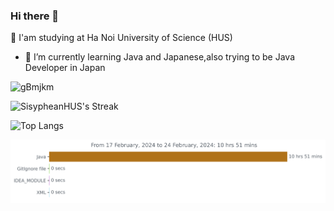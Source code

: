### Hi there 👋

🤔 I'am studying at Ha Noi University of Science (HUS)
- 🌱 I’m currently learning Java and Japanese,also trying to be Java Developer in Japan
<!--
**SisypheanHUS/SisypheanHUS** is a ✨ _special_ ✨ repository because its `README.md` (this file) appears on your GitHub profile.

Here are some ideas to get you started:

- 🔭 I’m currently working on ...
- 🌱 I’m currently learning ...
- 👯 I’m looking to collaborate on ...
- 🤔 I’m looking for help with ...
- 💬 Ask me about ...
- 📫 How to reach me: ...
- 😄 Pronouns: ...
- ⚡ Fun fact: ...
-->

![gBmjkm](https://github.com/SisypheanHUS/SisypheanHUS/assets/122086282/256a6782-a3ac-44da-9618-ddf940c6af72)



![SisypheanHUS's Streak](https://github-readme-streak-stats.herokuapp.com/?user=SisypheanHUS&theme=tokyonight&hide_border=true)



![Top Langs](https://github-readme-stats.vercel.app/api/top-langs/?username=sisypheanhus&theme=tokyonight)

<img
  src="https://github.com/sisypheanhus/sisypheanhus/blob/main/images/stat.svg"
  alt="Activity Update"
/>
